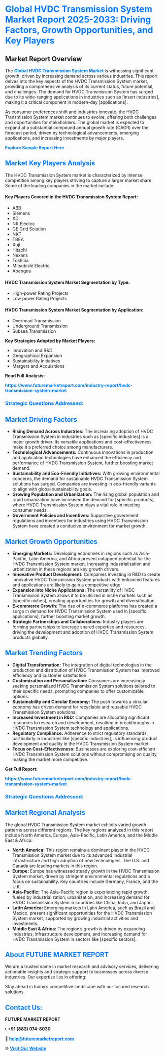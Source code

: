 <h1 style="color: #007BFF;">Global HVDC Transmission System Market Report 2025-2033: Driving Factors, Growth Opportunities, and Key Players</h1>

<section id="overview">
<h2>Market Report Overview</h2>
<p>The <a href="https://www.futuremarketreport.com/industry-report/hvdc-transmission-system-market" style="color: #007BFF; text-decoration: none;"><strong>Global HVDC Transmission System Market</strong></a> is witnessing significant growth, driven by increasing demand across various industries. This report delves into the key aspects of the HVDC Transmission System market, providing a comprehensive analysis of its current status, future potential, and challenges. The demand for HVDC Transmission System has surged due to its wide-ranging applications in industries such as [insert industries], making it a critical component in modern-day [applications].</p>
<p>As consumer preferences shift and industries innovate, the HVDC Transmission System market continues to evolve, offering both challenges and opportunities for stakeholders. The global market is expected to expand at a substantial compound annual growth rate (CAGR) over the forecast period, driven by technological advancements, emerging applications, and increasing investments by major players.</p>
</section>

<section id="overview">
<p><a href="https://www.futuremarketreport.com/request-sample/reportId=26599" style="color: #007BFF; text-decoration: none;"><strong>Explore Sample Report Here</strong></a></p>
</section>

<section id="key-players">
<h2 style="color: #007BFF;">Market Key Players Analysis</h2>
<p>The HVDC Transmission System market is characterized by intense competition among key players striving to capture a larger market share. Some of the leading companies in the market include:</p>
<h4>Key Players Covered in the HVDC Transmission System Report:</h4>
<ul><li>ABB</li><li>Siemens</li><li>XD</li><li>NR Electric</li><li>GE Grid Solution</li><li>NKT</li><li>TBEA</li><li>Xuji</li><li>Hitachi</li><li>Nexans</li><li>Toshiba</li><li>Mitsubishi Electric</li><li>Abengoa</li></ul>
<h4>HVDC Transmission System Market Segmentation by Type:</h4>
<ul><li>High-power Rating Projects</li><li>Low power Rating Projects</li></ul>

<h4>HVDC Transmission System Market Segmentation by Application:</h4>
<ul><li>Overhead Transmission</li><li>Underground Transmission</li><li>Subsea Transmission</li></ul>
<p><strong>Key Strategies Adopted by Market Players:</strong></p>
<ul>
<li>Innovation and R&D</li>
<li>Geographical Expansion</li>
<li>Sustainability Initiatives</li>
<li>Mergers and Acquisitions</li>
</ul>
</section>

<section>
<p><strong>Read Full Analysis: </strong></p><a href="https://www.futuremarketreport.com/industry-report/hvdc-transmission-system-market" style="color: #007BFF; text-decoration: none;"><strong>https://www.futuremarketreport.com/industry-report/hvdc-transmission-system-market</strong></a>
<h3 style="color: #007BFF;">Strategic Questions Addressed:</h3>
</section>

<section id="driving-factors">
<h2 style="color: #007BFF;">Market Driving Factors</h2>
<ul>
<li><strong>Rising Demand Across Industries:</strong> The increasing adoption of HVDC Transmission System in industries such as [specific industries] is a major growth driver. Its versatile applications and cost-effectiveness make it a preferred choice among manufacturers.</li>
<li><strong>Technological Advancements:</strong> Continuous innovations in production and application technologies have enhanced the efficiency and performance of HVDC Transmission System, further boosting market demand.</li>
<li><strong>Sustainability and Eco-Friendly Initiatives:</strong> With growing environmental concerns, the demand for sustainable HVDC Transmission System solutions has surged. Companies are investing in eco-friendly variants to align with global sustainability goals.</li>
<li><strong>Growing Population and Urbanization:</strong> The rising global population and rapid urbanization have increased the demand for [specific products], where HVDC Transmission System plays a vital role in meeting consumer needs.</li>
<li><strong>Government Policies and Incentives:</strong> Supportive government regulations and incentives for industries using HVDC Transmission System have created a conducive environment for market growth.</li>
</ul>
</section>

<section id="growth-opportunities">
<h2 style="color: #007BFF;">Market Growth Opportunities</h2>
<ul>
<li><strong>Emerging Markets:</strong> Developing economies in regions such as Asia-Pacific, Latin America, and Africa present untapped potential for the HVDC Transmission System market. Increasing industrialization and urbanization in these regions are key growth drivers.</li>
<li><strong>Innovative Product Development:</strong> Companies investing in R&D to create innovative HVDC Transmission System products with enhanced features and applications are likely to gain a competitive edge.</li>
<li><strong>Expansion into Niche Applications:</strong> The versatility of HVDC Transmission System allows it to be utilized in niche markets such as [specific niches], creating opportunities for growth and diversification.</li>
<li><strong>E-commerce Growth:</strong> The rise of e-commerce platforms has created a surge in demand for HVDC Transmission System used in [specific applications], further boosting market growth.</li>
<li><strong>Strategic Partnerships and Collaborations:</strong> Industry players are forming partnerships to leverage shared expertise and resources, driving the development and adoption of HVDC Transmission System products globally.</li>
</ul>
</section>

<section id="trending-factors">
<h2 style="color: #007BFF;">Market Trending Factors</h2>
<ul>
<li><strong>Digital Transformation:</strong> The integration of digital technologies in the production and distribution of HVDC Transmission System has improved efficiency and customer satisfaction.</li>
<li><strong>Customization and Personalization:</strong> Consumers are increasingly seeking personalized HVDC Transmission System solutions tailored to their specific needs, prompting companies to offer customizable options.</li>
<li><strong>Sustainability and Circular Economy:</strong> The push towards a circular economy has driven demand for recyclable and reusable HVDC Transmission System solutions.</li>
<li><strong>Increased Investment in R&D:</strong> Companies are allocating significant resources to research and development, resulting in breakthroughs in HVDC Transmission System technology and applications.</li>
<li><strong>Regulatory Compliance:</strong> Adherence to strict regulatory standards, particularly in industries like [specific industries], is influencing product development and quality in the HVDC Transmission System market.</li>
<li><strong>Focus on Cost-Effectiveness:</strong> Businesses are exploring cost-efficient HVDC Transmission System solutions without compromising on quality, making the market more competitive.</li>
</ul>
</section>

<section>
<p><strong>Get Full Report: </strong></p><a href="https://www.futuremarketreport.com/industry-report/hvdc-transmission-system-market" style="color: #007BFF; text-decoration: none;"><strong>https://www.futuremarketreport.com/industry-report/hvdc-transmission-system-market</strong></a>
<h3 style="color: #007BFF;">Strategic Questions Addressed:</h3>
</section>


<section id="regional-analysis">
<h2 style="color: #007BFF;">Market Regional Analysis</h2>
<p>The global HVDC Transmission System market exhibits varied growth patterns across different regions. The key regions analyzed in this report include North America, Europe, Asia-Pacific, Latin America, and the Middle East & Africa:</p>
<ul>
<li><strong>North America:</strong> This region remains a dominant player in the HVDC Transmission System market due to its advanced industrial infrastructure and high adoption of new technologies. The U.S. and Canada are leading markets in this region.</li>
<li><strong>Europe:</strong> Europe has witnessed steady growth in the HVDC Transmission System market, driven by stringent environmental regulations and a focus on sustainability. Key countries include Germany, France, and the U.K.</li>
<li><strong>Asia-Pacific:</strong> The Asia-Pacific region is experiencing rapid growth, fueled by industrialization, urbanization, and increasing demand for HVDC Transmission System in countries like China, India, and Japan.</li>
<li><strong>Latin America:</strong> Emerging markets in Latin America, such as Brazil and Mexico, present significant opportunities for the HVDC Transmission System market, supported by growing industrial activities and investments.</li>
<li><strong>Middle East & Africa:</strong> The region’s growth is driven by expanding industries, infrastructure development, and increasing demand for HVDC Transmission System in sectors like [specific sectors].</li>
</ul>
</section>

<footer>
<h2 style="color: #007BFF;">About FUTURE MARKET REPORT</h2>
<p>We are a trusted name in market research and advisory services, delivering actionable insights and strategic support to businesses across diverse industries. Our expertise lies in offering:</p>

<p>Stay ahead in today’s competitive landscape with our tailored research solutions.</p>

<h2 style="color: #007BFF;">Contact Us:</h2>
<p><strong>FUTURE MARKET REPORT</strong></p>
<p>📞 <strong>+91 (883) 074-8030</strong></p>
<p>📧 <strong><a href="mailto:help@futuremarketreport.com" style="color: #007BFF;">help@futuremarketreport.com</a></strong></p>
<p>🌐 <strong><a href="https://www.futuremarketreport.com/" style="color: #007BFF;">Visit Our Website</a></strong></p>
</footer>